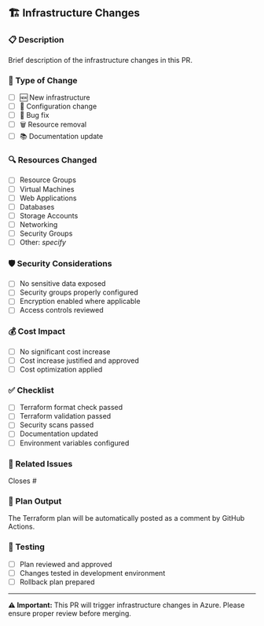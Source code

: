## 🏗️ Infrastructure Changes

### 📋 Description
Brief description of the infrastructure changes in this PR.

### 🎯 Type of Change
- [ ] 🆕 New infrastructure
- [ ] 🔧 Configuration change
- [ ] 🐛 Bug fix
- [ ] 🗑️ Resource removal
- [ ] 📚 Documentation update

### 🔍 Resources Changed
- [ ] Resource Groups
- [ ] Virtual Machines
- [ ] Web Applications  
- [ ] Databases
- [ ] Storage Accounts
- [ ] Networking
- [ ] Security Groups
- [ ] Other: _specify_

### 🛡️ Security Considerations
- [ ] No sensitive data exposed
- [ ] Security groups properly configured
- [ ] Encryption enabled where applicable
- [ ] Access controls reviewed

### 💰 Cost Impact
- [ ] No significant cost increase
- [ ] Cost increase justified and approved
- [ ] Cost optimization applied

### ✅ Checklist
- [ ] Terraform format check passed
- [ ] Terraform validation passed
- [ ] Security scans passed
- [ ] Documentation updated
- [ ] Environment variables configured

### 🔗 Related Issues
Closes #

### 📸 Plan Output
The Terraform plan will be automatically posted as a comment by GitHub Actions.

### 🧪 Testing
- [ ] Plan reviewed and approved
- [ ] Changes tested in development environment
- [ ] Rollback plan prepared

---
**⚠️ Important:** This PR will trigger infrastructure changes in Azure. Please ensure proper review before merging.
